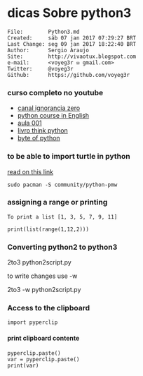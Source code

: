 # dicas Sobre python3

    File:		 Python3.md
    Created:	 sáb 07 jan 2017 07:29:27 BRT
    Last Change: seg 09 jan 2017 18:22:40 BRT
    Author:		 Sergio Araujo
    Site:		 http://vivaotux.blogspot.com
    e-mail:      <voyeg3r ✉ gmail.com>
    Twitter:	 @voyeg3r
    Github:      https://github.com/voyeg3r

### curso completo no youtube
* [canal ignorancia zero](https://www.youtube.com/channel/UCmjj41YfcaCpZIkU-oqVIIw)
* [python course in English](https://www.youtube.com/watch?v=R6wQmWMDiB4)
* [aula 001](https://www.youtube.com/watch?v=sC6mqcLSkZo&index=2&list=PLfCKf0-awunOu2WyLe2pSD2fXUo795xRe)
* [livro think python](https://upload.wikimedia.org/wikipedia/commons/1/1b/Think_Python.pdf)
* [byte of python](http://files.swaroopch.com/python/byte_of_python.pdf)


### to be able to import turtle in python
[read on this link](https://opentechschool.github.io/python-beginners/en/simple_drawing.html)

    sudo pacman -S community/python-pmw

### assigning a range or printing

    To print a list [1, 3, 5, 7, 9, 11]

    print(list(range(1,12,2)))

### Converting python2 to python3

   2to3 python2script.py

   to write changes use -w

   2to3 -w python2script.py

### Access to the clipboard

    import pyperclip

#### print clipboard contente

    pyperclip.paste()
    var = pyperclip.paste()
    print(var)


